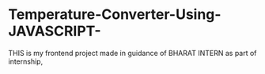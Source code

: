 # Temperature-Converter-Using-JAVASCRIPT-
THIS is my frontend project made in guidance of BHARAT INTERN as part  of internship,
